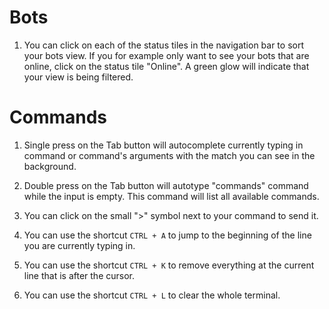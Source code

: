 # Bots

1. You can click on each of the status tiles in the navigation bar to sort your bots view. If you for example only want to see your bots that are online, click on the status tile "Online". A green glow will indicate that your view is being filtered.

# Commands

1. Single press on the Tab button will autocomplete currently typing in command or command's arguments with the match you can see in the background.

2. Double press on the Tab button will autotype "commands" command while the input is empty. This command will list all available commands.

3. You can click on the small ">" symbol next to your command to send it.

4. You can use the shortcut `CTRL + A` to jump to the beginning of the line you are currently typing in.

5. You can use the shortcut `CTRL + K` to remove everything at the current line that is after the cursor.

6. You can use the shortcut `CTRL + L` to clear the whole terminal.
